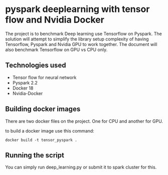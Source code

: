 # pyspark deeplearning with tensor flow and Nvidia Docker

The project is to benchmark Deep learning use Tensorflow on Pyspark. The solution will attempt to simplify the library setup complexity of having Tensorflow, Pyspark and Nvidia GPU to work together. The document will also benchmark Tensorflow on GPU vs CPU only.

## Technologies used
- Tensor flow for neural network
- Pyspark 2.2
- Docker 18
- Nvidia-Docker

## Building docker images

There are two docker files on the project. One for CPU and another for GPU. 

to build a docker image use this command:

    docker build -t tensor_pyspark .

## Running the script

You can simply run deep_learning.py or submit it to spark cluster for this.
